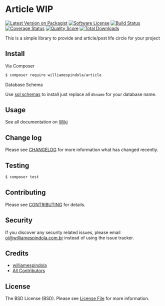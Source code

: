 # Article WIP

[![Latest Version on Packagist][ico-version]][link-packagist]
[![Software License][ico-license]](LICENSE.md)
[![Build Status][ico-travis]][link-travis]
[![Coverage Status][ico-scrutinizer]][link-scrutinizer]
[![Quality Score][ico-code-quality]][link-code-quality]
[![Total Downloads][ico-downloads]][link-downloads]

This is a simple library to provide and article/post life circle for your project

## Install

Via Composer

``` bash
$ composer require williamespindola/article
```

Database Schema

Use [sql schemas](data/schema/) to install just replace all `dbname` for your database name.

## Usage

See all documentation on [Wiki](https://github.com/williamespindola/article/wiki)

## Change log

Please see [CHANGELOG](CHANGELOG.md) for more information what has changed recently.

## Testing

``` bash
$ composer test
```

## Contributing

Please see [CONTRIBUTING](CONTRIBUTING.md) for details.

## Security

If you discover any security related issues, please email oi@williamespindola.com.br instead of using the issue tracker.

## Credits

- [williamespindola][link-author]
- [All Contributors][link-contributors]

## License

The BSD License (BSD). Please see [License File](LICENSE.md) for more information.

[ico-version]: https://img.shields.io/packagist/v/williamespindola/article.svg?style=flat-square
[ico-license]: https://img.shields.io/badge/license-BSD-brightgreen.svg?style=flat-square
[ico-travis]: https://img.shields.io/travis/williamespindola/article/master.svg?style=flat-square
[ico-scrutinizer]: https://img.shields.io/scrutinizer/coverage/g/williamespindola/article.svg?style=flat-square
[ico-code-quality]: https://img.shields.io/scrutinizer/g/williamespindola/article.svg?style=flat-square
[ico-downloads]: https://img.shields.io/packagist/dt/williamespindola/article.svg?style=flat-square

[link-packagist]: https://packagist.org/packages/williamespindola/article
[link-travis]: https://travis-ci.org/williamespindola/article
[link-scrutinizer]: https://scrutinizer-ci.com/g/williamespindola/article/code-structure
[link-code-quality]: https://scrutinizer-ci.com/g/williamespindola/article
[link-downloads]: https://packagist.org/packages/williamespindola/article
[link-author]: https://github.com/williamespindola
[link-contributors]: ../../contributors
